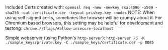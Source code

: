 Included Certs created with:
`openssl req -new -newkey rsa:4096 -x509 -sha256 -out certificate.cer -keyout privkey.key -nodes`
NOTE: When using self-signed certs, sometimes the browser will be grumpy about it. For Chromium based browsers, this setting may be helpful for development and testong:  `chrome://flags/#allow-insecure-localhost`

Simple webserver (using Python's `http-server`):
`http-server -S -K ./sample_keys/private.key -C ./sample_keys/certificate.cer -p 8085`